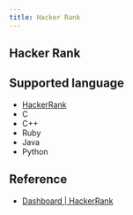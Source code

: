 ```yaml
---
title: Hacker Rank
---
```


## Hacker Rank

## Supported language
* [HackerRank](https://www.hackerrank.com/challenges/frog-in-maze/problem)
* C
* C++
* Ruby
* Java
* Python

## Reference
* [Dashboard \| HackerRank](https://www.hackerrank.com/dashboard)
